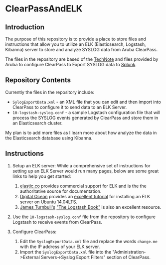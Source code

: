 # ClearPassAndELK

## Introduction

The purpose of this repository is to provide a place to store files and instructions that allow you to utilize an ELK (Elasticsearch, Logstash, Kibanna) server to store and analyze SYSLOG data from Aruba ClearPass.

The files in the repository are based of the [TechNote](https://support.arubanetworks.com/Documentation/tabid/77/DMXModule/512/Command/Core_Download/Default.aspx?EntryId=15501) and files provided by Aruba to configure ClearPass to Export SYSLOG data to [Splunk](http://splunk.com).

## Repository Contents
Currently the files in the repository include:

* `SylogExportData.xml` - an XML file that you can edit and then import into ClearPass to configure it to send data to an ELK Server.
* `10-logstash-syslog.conf` - a sample Logstash configuration file that will process the SYSLOG events generated by ClearPass and store them in an Elasticsearch cluster.

My plan is to add more files as I learn more about how analyze the data in the Elasticsearch database using Kibanna.

## Instructions

1. Setup an ELK server: 
While a comprehensive set of instructions for setting up an ELK Server would run many pages, below are some great links to help you get started:

	1. [elastic.co](http://elastic.co) provides commercial support for ELK and is the the authoritative source for documentation.
	2. [Digital Ocean](https://www.digitalocean.com/) provides an [excellent tutorial](https://www.digitalocean.com/community/tutorials/how-to-install-elasticsearch-logstash-and-kibana-4-on-ubuntu-14-04) for installing an ELK server on Ubuntu 14.04LTS.
	3. [James Turnbull's](http://jamesturnbull.net/) ["The Logstash Book"](http://www.logstashbook.com/) is also an excellent resource.

4. Use the `10-logstash-syslog.conf` file from the repository to configure Logstash to receive events from ClearPass.
5. Configure ClearPass:
	1. Edit the `SyslogExportData.xml` file and replace the words `change.me` with the IP address of your ELK server.
	2. Import the `SyslogExportData.xml` file into the "Administration->External Servers->Syslog Export Filters" section of ClearPass. 
